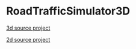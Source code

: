 # RoadTrafficSimulator3D 

[3d source project](https://github.com/lo-th/root/tree/gh-pages/traffic)

[2d source project](https://github.com/volkhin/RoadTrafficSimulator)
